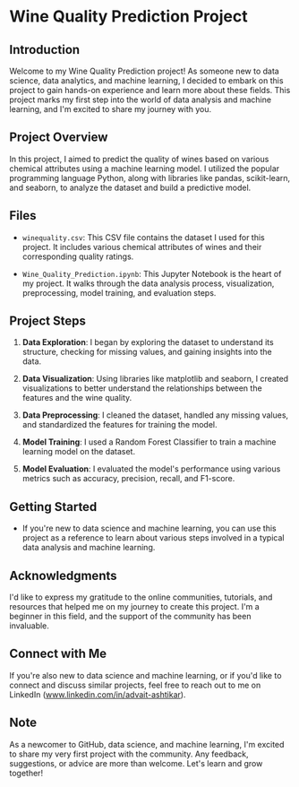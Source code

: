 # Wine Quality Prediction Project

## Introduction
Welcome to my Wine Quality Prediction project! As someone new to data science, data analytics, and machine learning, I decided to embark on this project to gain hands-on experience and learn more about these fields. This project marks my first step into the world of data analysis and machine learning, and I'm excited to share my journey with you.

## Project Overview
In this project, I aimed to predict the quality of wines based on various chemical attributes using a machine learning model. I utilized the popular programming language Python, along with libraries like pandas, scikit-learn, and seaborn, to analyze the dataset and build a predictive model.

## Files
- `winequality.csv`: This CSV file contains the dataset I used for this project. It includes various chemical attributes of wines and their corresponding quality ratings.

- `Wine_Quality_Prediction.ipynb`: This Jupyter Notebook is the heart of my project. It walks through the data analysis process, visualization, preprocessing, model training, and evaluation steps.

## Project Steps
1. **Data Exploration**: I began by exploring the dataset to understand its structure, checking for missing values, and gaining insights into the data.

2. **Data Visualization**: Using libraries like matplotlib and seaborn, I created visualizations to better understand the relationships between the features and the wine quality.

3. **Data Preprocessing**: I cleaned the dataset, handled any missing values, and standardized the features for training the model.

4. **Model Training**: I used a Random Forest Classifier to train a machine learning model on the dataset.

5. **Model Evaluation**: I evaluated the model's performance using various metrics such as accuracy, precision, recall, and F1-score.

## Getting Started
- If you're new to data science and machine learning, you can use this project as a reference to learn about various steps involved in a typical data analysis and machine learning.
  
## Acknowledgments
I'd like to express my gratitude to the online communities, tutorials, and resources that helped me on my journey to create this project. I'm a beginner in this field, and the support of the community has been invaluable.

## Connect with Me
If you're also new to data science and machine learning, or if you'd like to connect and discuss similar projects, feel free to reach out to me on LinkedIn (www.linkedin.com/in/advait-ashtikar).

## Note
As a newcomer to GitHub, data science, and machine learning, I'm excited to share my very first project with the community. Any feedback, suggestions, or advice are more than welcome. Let's learn and grow together!
